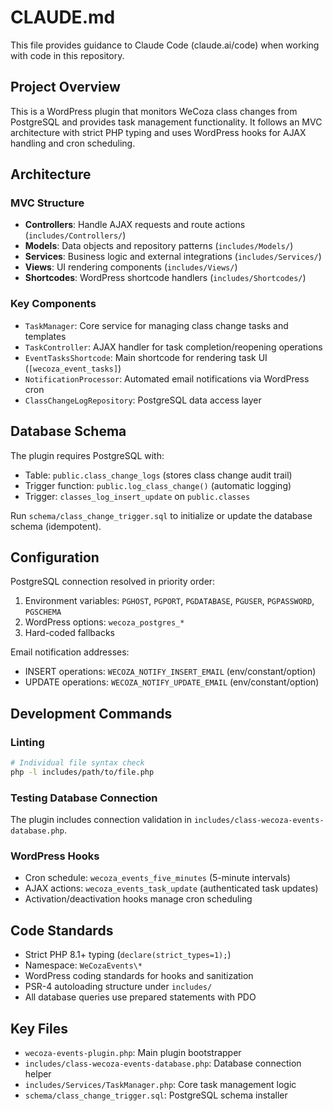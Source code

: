 # CLAUDE.md

This file provides guidance to Claude Code (claude.ai/code) when working with code in this repository.

## Project Overview

This is a WordPress plugin that monitors WeCoza class changes from PostgreSQL and provides task management functionality. It follows an MVC architecture with strict PHP typing and uses WordPress hooks for AJAX handling and cron scheduling.

## Architecture

### MVC Structure
- **Controllers**: Handle AJAX requests and route actions (`includes/Controllers/`)
- **Models**: Data objects and repository patterns (`includes/Models/`)
- **Services**: Business logic and external integrations (`includes/Services/`)
- **Views**: UI rendering components (`includes/Views/`)
- **Shortcodes**: WordPress shortcode handlers (`includes/Shortcodes/`)

### Key Components
- `TaskManager`: Core service for managing class change tasks and templates
- `TaskController`: AJAX handler for task completion/reopening operations
- `EventTasksShortcode`: Main shortcode for rendering task UI (`[wecoza_event_tasks]`)
- `NotificationProcessor`: Automated email notifications via WordPress cron
- `ClassChangeLogRepository`: PostgreSQL data access layer

## Database Schema

The plugin requires PostgreSQL with:
- Table: `public.class_change_logs` (stores class change audit trail)
- Trigger function: `public.log_class_change()` (automatic logging)
- Trigger: `classes_log_insert_update` on `public.classes`

Run `schema/class_change_trigger.sql` to initialize or update the database schema (idempotent).

## Configuration

PostgreSQL connection resolved in priority order:
1. Environment variables: `PGHOST`, `PGPORT`, `PGDATABASE`, `PGUSER`, `PGPASSWORD`, `PGSCHEMA`
2. WordPress options: `wecoza_postgres_*`
3. Hard-coded fallbacks

Email notification addresses:
- INSERT operations: `WECOZA_NOTIFY_INSERT_EMAIL` (env/constant/option)
- UPDATE operations: `WECOZA_NOTIFY_UPDATE_EMAIL` (env/constant/option)

## Development Commands

### Linting
```bash
# Individual file syntax check
php -l includes/path/to/file.php
```

### Testing Database Connection
The plugin includes connection validation in `includes/class-wecoza-events-database.php`.

### WordPress Hooks
- Cron schedule: `wecoza_events_five_minutes` (5-minute intervals)
- AJAX actions: `wecoza_events_task_update` (authenticated task updates)
- Activation/deactivation hooks manage cron scheduling

## Code Standards

- Strict PHP 8.1+ typing (`declare(strict_types=1);`)
- Namespace: `WeCozaEvents\*`
- WordPress coding standards for hooks and sanitization
- PSR-4 autoloading structure under `includes/`
- All database queries use prepared statements with PDO

## Key Files

- `wecoza-events-plugin.php`: Main plugin bootstrapper
- `includes/class-wecoza-events-database.php`: Database connection helper
- `includes/Services/TaskManager.php`: Core task management logic
- `schema/class_change_trigger.sql`: PostgreSQL schema installer